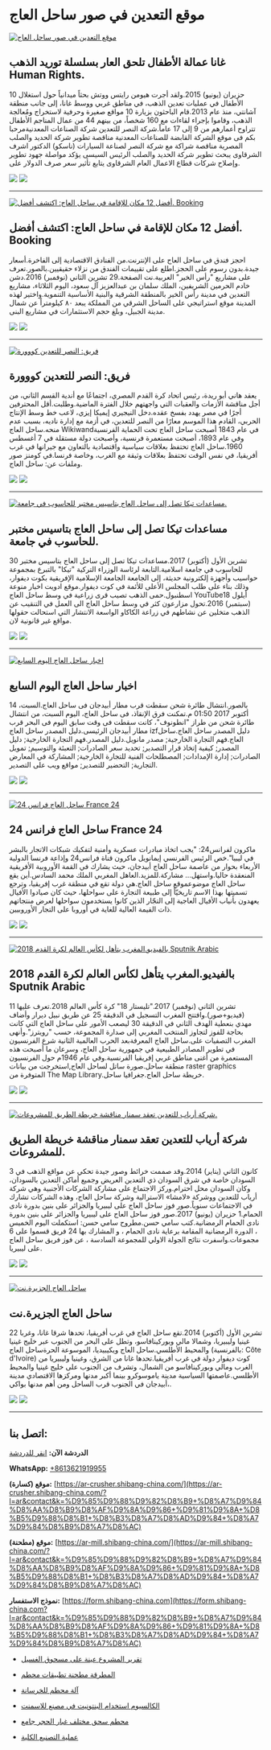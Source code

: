# موقع التعدين في صور ساحل العاج

<a href="https://swt.shibang-china.com/?l=ar&img&k=%D9%85%D9%88%D9%82%D8%B9+%D8%A7%D9%84%D8%AA%D8%B9%D8%AF%D9%8A%D9%86+%D9%81%D9%8A+%D8%B5%D9%88%D8%B1+%D8%B3%D8%A7%D8%AD%D9%84+%D8%A7%D9%84%D8%B9%D8%A7%D8%AC" target="_blank">![موقع التعدين في صور ساحل العاج](http://static.shibang-china.com/all-800x300/187.jpg)</a>

## غانا عمالة الأطفال تلحق العار بسلسلة توريد الذهب Human Rights.
10 حزيران (يونيو) 2015.ولقد أجرت هيومن رايتس ووتش بحثاً ميدانياً حول استغلال الأطفال في عمليات تعدين الذهب، في مناطق غربي ووسط غانا، إلى جانب منطقة آشانتي، منذ عام 2013.قام الباحثون بزيارة 10 مواقع صغيرة وحرفية لاستخراج ومُعالجة الذهب، وقاموا بإجراء لقاءات مع 160 شخصاً، من بينهم 44 من عمال المناجم الأطفال تتراوح أعمارهم من 9 إلى 17 عاماً.شركة النصر للتعدين شركة الصناعات المعدنيةمرحبا بكم فى موقع الشركة القابضة للصناعات المعدنية مناقصة تطوير شركة الحديد والصلب المصرية مناقصة شراكة مع شركة النصر لصناعة السيارات (ناسكو) الدكتور اشرف الشرقاوى يبحث تطوير شركة الحديد والصلب الرئيس السيسى يؤكد مواصلة جهود تطوير وإصلاح شركات قطاع الاعمال العام الشرقاوى يتابع تأثير سعر صرف الدولار على.


<a href="https://whatsapp.shibangsoft.com/WhatsApp.php" target="_blank" title="WhatsApp">![](http://static.shibang-china.com/icon/whatsapp.png)</a> <a href="https://swt.shibang-china.com/?l=ar&icon&k=%D9%85%D9%88%D9%82%D8%B9+%D8%A7%D9%84%D8%AA%D8%B9%D8%AF%D9%8A%D9%86+%D9%81%D9%8A+%D8%B5%D9%88%D8%B1+%D8%B3%D8%A7%D8%AD%D9%84+%D8%A7%D9%84%D8%B9%D8%A7%D8%AC" target="_blank">![](http://static.shibang-china.com/icon/chat-ar.png)</a>

---

<a href="https://swt.shibang-china.com/?l=ar&img&k=%D9%85%D9%88%D9%82%D8%B9+%D8%A7%D9%84%D8%AA%D8%B9%D8%AF%D9%8A%D9%86+%D9%81%D9%8A+%D8%B5%D9%88%D8%B1+%D8%B3%D8%A7%D8%AD%D9%84+%D8%A7%D9%84%D8%B9%D8%A7%D8%AC" target="_blank">![أفضل 12 مكان للإقامة في ساحل العاج: اكتشف أفضل. Booking](http://static.shibang-china.com/all-800x300/516.jpg)</a>

## أفضل 12 مكان للإقامة في ساحل العاج: اكتشف أفضل. Booking
احجز فندق في ساحل العاج على الإنترنت.من الفنادق الاقتصادية إلى الفاخرة.أسعار جيدة.بدون رسوم على الحجز.اطلع على تقييمات الفندق من نزلاء حقيقيين.بالصور.تعرف على مشاريع &quot;رأس الخير&quot; العربية.نت الصفحة.29 تشرين الثاني (نوفمبر) 2016.دشن خادم الحرمين الشريفين، الملك سلمان بن عبدالعزيز آل سعود، اليوم الثلاثاء، مشاريع التعدين في مدينة رأس الخير بالمنطقة الشرقية والبنية الأساسية التنموية.واختير لهذه المدينة موقع استراتيجي على الساحل الشرقي من المملكة يبعد ٨٠ كيلومتراً عن شمال مدينة الجبيل، وبلغ حجم الاستثمارات في مشاريع البنى.


<a href="https://whatsapp.shibangsoft.com/WhatsApp.php" target="_blank" title="WhatsApp">![](http://static.shibang-china.com/icon/whatsapp.png)</a> <a href="https://swt.shibang-china.com/?l=ar&icon&k=%D9%85%D9%88%D9%82%D8%B9+%D8%A7%D9%84%D8%AA%D8%B9%D8%AF%D9%8A%D9%86+%D9%81%D9%8A+%D8%B5%D9%88%D8%B1+%D8%B3%D8%A7%D8%AD%D9%84+%D8%A7%D9%84%D8%B9%D8%A7%D8%AC" target="_blank">![](http://static.shibang-china.com/icon/chat-ar.png)</a>

---

<a href="https://swt.shibang-china.com/?l=ar&img&k=%D9%85%D9%88%D9%82%D8%B9+%D8%A7%D9%84%D8%AA%D8%B9%D8%AF%D9%8A%D9%86+%D9%81%D9%8A+%D8%B5%D9%88%D8%B1+%D8%B3%D8%A7%D8%AD%D9%84+%D8%A7%D9%84%D8%B9%D8%A7%D8%AC" target="_blank">![فريق: النصر للتعدين كووورة](http://static.shibang-china.com/all-800x300/251.jpg)</a>

## فريق: النصر للتعدين كووورة
يعقد هاني أبو ريدة، رئيس اتحاد كرة القدم المصري، اجتماعًا مع أندية القسم الثاني، من أجل مناقشة الأزمات والعقبات التي واجهتهم خلال الفترة الماضية.وطلبت.أقل المحترفين أجرًا في مصر يهدد بفسخ عقده.دخل النيجيري إيميكا إيزي، لاعب خط وسط الإنتاج الحربي، القادم هذا الموسم معارًا من النصر للتعدين، في أزمة مع إدارة ناديه، بسبب عدم منحه.ساحل العاج Wikiwandفي عام 1843 أصبحت ساحل العاج تحت الحماية الفرنسية وفي عام 1893، أصبحت مستعمرة فرنسية، وأصبحت دولة مستقلة في 7 أغسطس 1960.ساحل العاج تحتفظ بعلاقات سياسية واقتصادية بالتعاون مع جيرانها في غرب أفريقيا، في نفس الوقت تحتفظ بعلاقات وثيقة مع الغرب، وخاصة فرنسا.في كومنز صور وملفات عن: ساحل العاج.


<a href="https://whatsapp.shibangsoft.com/WhatsApp.php" target="_blank" title="WhatsApp">![](http://static.shibang-china.com/icon/whatsapp.png)</a> <a href="https://swt.shibang-china.com/?l=ar&icon&k=%D9%85%D9%88%D9%82%D8%B9+%D8%A7%D9%84%D8%AA%D8%B9%D8%AF%D9%8A%D9%86+%D9%81%D9%8A+%D8%B5%D9%88%D8%B1+%D8%B3%D8%A7%D8%AD%D9%84+%D8%A7%D9%84%D8%B9%D8%A7%D8%AC" target="_blank">![](http://static.shibang-china.com/icon/chat-ar.png)</a>

---

<a href="https://swt.shibang-china.com/?l=ar&img&k=%D9%85%D9%88%D9%82%D8%B9+%D8%A7%D9%84%D8%AA%D8%B9%D8%AF%D9%8A%D9%86+%D9%81%D9%8A+%D8%B5%D9%88%D8%B1+%D8%B3%D8%A7%D8%AD%D9%84+%D8%A7%D9%84%D8%B9%D8%A7%D8%AC" target="_blank">![مساعدات تيكا تصل إلى ساحل العاج بتاسيس مختبر للحاسوب في جامعة.](http://static.shibang-china.com/all-800x300/1224.jpg)</a>

## مساعدات تيكا تصل إلى ساحل العاج بتاسيس مختبر للحاسوب في جامعة.
30 تشرين الأول (أكتوبر) 2017.مساعدات تيكا تصل إلى ساحل العاج بتاسيس مختبر للحاسوب في جامعة اسلامية.التابعة لرئاسة الوزراء التركية &quot;تيكا&quot; بالتبرع بمجموعة حواسيب وأجهزة إلكترونية حديثة، إلى الجامعة الجامعة الإسلامية الإفريقية بكوت ديفوار، وذلك بناء على طلب المجلس الأعلى للأئمة في كوت ديفوار.موقع ادويت اخبار منوعة اسطنبول.حمى الذهب تصيب قرى زراعية في وسط ساحل العاج YouTube18 أيلول (سبتمبر) 2016.تحول مزارعون كثر في وسط ساحل العاج الى العمل في التنقيب عن الذهب متخلين عن نشاطهم في زراعة الكاكاو الواسعة الانتشار التي استحالت حقولها مواقع غير قانونية لان.


<a href="https://whatsapp.shibangsoft.com/WhatsApp.php" target="_blank" title="WhatsApp">![](http://static.shibang-china.com/icon/whatsapp.png)</a> <a href="https://swt.shibang-china.com/?l=ar&icon&k=%D9%85%D9%88%D9%82%D8%B9+%D8%A7%D9%84%D8%AA%D8%B9%D8%AF%D9%8A%D9%86+%D9%81%D9%8A+%D8%B5%D9%88%D8%B1+%D8%B3%D8%A7%D8%AD%D9%84+%D8%A7%D9%84%D8%B9%D8%A7%D8%AC" target="_blank">![](http://static.shibang-china.com/icon/chat-ar.png)</a>

---

<a href="https://swt.shibang-china.com/?l=ar&img&k=%D9%85%D9%88%D9%82%D8%B9+%D8%A7%D9%84%D8%AA%D8%B9%D8%AF%D9%8A%D9%86+%D9%81%D9%8A+%D8%B5%D9%88%D8%B1+%D8%B3%D8%A7%D8%AD%D9%84+%D8%A7%D9%84%D8%B9%D8%A7%D8%AC" target="_blank">![اخبار ساحل العاج اليوم السابع](http://static.shibang-china.com/all-800x300/293.jpg)</a>

## اخبار ساحل العاج اليوم السابع
بالصور.انتشال طائرة شحن سقطت قرب مطار أبيدجان فى ساحل العاج.السبت، 14 أكتوبر 2017 01:50 م.تمكنت فرق الإنقاذ، فى ساحل العاج، اليوم السبت، من انتشال طائرة شحن من طراز &quot;انطونوف&quot;، كانت سقطت فى وقت سابق اليوم فى البحر قرب مطار أبيدجان الرئيسى.دليل المصدر ساحل العاج izfدليل المصدر ساحل العاج.ساحل العاج.فهم التجارة الخارجية; مصدر مانويل.دليل المصدر.فهم التجارة الخارجية; دليل المصدر; كيفية إتخاذ قرار التصدير; تحديد سعر الصادرات; التعبئة والتوسيم; تمويل الصادرات; إدارة الإمدادات; المصطلحات الفنية للتجارة الخارجية; المشاركة في المعارض التجارية; التحضير للتصدير; مواقع ويب على التصدير.


<a href="https://whatsapp.shibangsoft.com/WhatsApp.php" target="_blank" title="WhatsApp">![](http://static.shibang-china.com/icon/whatsapp.png)</a> <a href="https://swt.shibang-china.com/?l=ar&icon&k=%D9%85%D9%88%D9%82%D8%B9+%D8%A7%D9%84%D8%AA%D8%B9%D8%AF%D9%8A%D9%86+%D9%81%D9%8A+%D8%B5%D9%88%D8%B1+%D8%B3%D8%A7%D8%AD%D9%84+%D8%A7%D9%84%D8%B9%D8%A7%D8%AC" target="_blank">![](http://static.shibang-china.com/icon/chat-ar.png)</a>

---

<a href="https://swt.shibang-china.com/?l=ar&img&k=%D9%85%D9%88%D9%82%D8%B9+%D8%A7%D9%84%D8%AA%D8%B9%D8%AF%D9%8A%D9%86+%D9%81%D9%8A+%D8%B5%D9%88%D8%B1+%D8%B3%D8%A7%D8%AD%D9%84+%D8%A7%D9%84%D8%B9%D8%A7%D8%AC" target="_blank">![ساحل العاج فرانس 24 France 24](http://static.shibang-china.com/all-800x300/1067.jpg)</a>

## ساحل العاج فرانس 24 France 24
ماكرون لفرانس24: &quot;يجب اتخاذ مبادرات عسكرية وأمنية لتفكيك شبكات الاتجار بالبشر في ليبيا&quot;.خص الرئيس الفرنسي إيمانويل ماكرون قناة فرانس24 وإذاعة فرنسا الدولية الأربعاء بحوار من عاصمة ساحل العاج أبيدجان، حيث يشارك في القمة الأوروبية الأفريقية المنعقدة حاليا.واستهل… مشاركة.للمزيد.العاهل المغربي الملك محمد السادس.أين يقع ساحل العاج موضوعموقع ساحل العاج.هي دولة تقع في منطقة غرب إفريقيا، وترجع تسميتها بهذا الاسم تاريخيّاً إلى طبيعة التجارة على سواحلها، حيث كان صيادوا الأفيال يعهدون بأنياب الأفيال العاجية إلى التجّار الذين كانوا يستخدمون سواحلها لعرض منتجاتهم ذات القيمة العالية للغاية في أوروبا على التجار الأوروبيين.


<a href="https://whatsapp.shibangsoft.com/WhatsApp.php" target="_blank" title="WhatsApp">![](http://static.shibang-china.com/icon/whatsapp.png)</a> <a href="https://swt.shibang-china.com/?l=ar&icon&k=%D9%85%D9%88%D9%82%D8%B9+%D8%A7%D9%84%D8%AA%D8%B9%D8%AF%D9%8A%D9%86+%D9%81%D9%8A+%D8%B5%D9%88%D8%B1+%D8%B3%D8%A7%D8%AD%D9%84+%D8%A7%D9%84%D8%B9%D8%A7%D8%AC" target="_blank">![](http://static.shibang-china.com/icon/chat-ar.png)</a>

---

<a href="https://swt.shibang-china.com/?l=ar&img&k=%D9%85%D9%88%D9%82%D8%B9+%D8%A7%D9%84%D8%AA%D8%B9%D8%AF%D9%8A%D9%86+%D9%81%D9%8A+%D8%B5%D9%88%D8%B1+%D8%B3%D8%A7%D8%AD%D9%84+%D8%A7%D9%84%D8%B9%D8%A7%D8%AC" target="_blank">![بالفيديو.المغرب يتأهل لكأس العالم لكرة القدم 2018 Sputnik Arabic](http://static.shibang-china.com/all-800x300/369.jpg)</a>

## بالفيديو.المغرب يتأهل لكأس العالم لكرة القدم 2018 Sputnik Arabic
11 تشرين الثاني (نوفمبر) 2017.&quot;تليستار 18&quot; كرة كأس العالم 2018.تعرف عليها (فيديو+صور).وافتتح المغرب التسجيل في الدقيقة 25 عن طريق نبيل ديرار وأضاف مهدي بنعطية الهدف الثاني في الدقيقة 30 ليصعب الأمور على ساحل العاج التي كانت بحاجة للفوز لتجاوز المنتخب المغربي إلى صدارة المجموعة، حسب &quot;رويترز&quot;.وأنهى المغرب التصفيات على.ساحل العاج المعرفةبعد الحرب العالمية الثانية شرع الفرنسيون في تطوير المصادر الطبيعية في جمهورية ساحل العاج، وسرعان ما أصبحت هذه المستعمرة من أغنى مناطق غربي إفريقيا الفرنسية.وفي عام 1946م حول الفرنسيون منطقة ساحل.صورة ساتل لساحل العاج,استخرجت من بيانات raster graphics المتوفرة من The Map Library.خريطة ساحل العاج.جغرافيا ساحل.


<a href="https://whatsapp.shibangsoft.com/WhatsApp.php" target="_blank" title="WhatsApp">![](http://static.shibang-china.com/icon/whatsapp.png)</a> <a href="https://swt.shibang-china.com/?l=ar&icon&k=%D9%85%D9%88%D9%82%D8%B9+%D8%A7%D9%84%D8%AA%D8%B9%D8%AF%D9%8A%D9%86+%D9%81%D9%8A+%D8%B5%D9%88%D8%B1+%D8%B3%D8%A7%D8%AD%D9%84+%D8%A7%D9%84%D8%B9%D8%A7%D8%AC" target="_blank">![](http://static.shibang-china.com/icon/chat-ar.png)</a>

---

<a href="https://swt.shibang-china.com/?l=ar&img&k=%D9%85%D9%88%D9%82%D8%B9+%D8%A7%D9%84%D8%AA%D8%B9%D8%AF%D9%8A%D9%86+%D9%81%D9%8A+%D8%B5%D9%88%D8%B1+%D8%B3%D8%A7%D8%AD%D9%84+%D8%A7%D9%84%D8%B9%D8%A7%D8%AC" target="_blank">![شركة أرياب للتعدين تعقد سمنار مناقشة خريطة الطريق للمشروعات.](http://static.shibang-china.com/all-800x300/1520.jpg)</a>

## شركة أرياب للتعدين تعقد سمنار مناقشة خريطة الطريق للمشروعات.
3 كانون الثاني (يناير) 2014.وقد صممت خرائط وصور جيدة تحكي عن مواقع الذهب في السودان خاصة في شرق السودان ذي التعدين العريض وجميع أماكن التعدين بالسودان، وكان السودان محل احترام.وركز الاجتماع على مشاركة الشركات الأجنبية وهي شركة أرياب للتعدين ووشركة «لامشا» الاسترالية وشركة ساحل العاج، وهذه الشركات تشارك في الاجتماعات سنوياً.صور فوز ساحل العاج على ليبيريا والجزائر على بنين بدورة نادى الحمام.1 حزيران (يونيو) 2017.صور فوز ساحل العاج على ليبيريا والجزائر على بنين بدورة نادى الحمام الرمضانية.كتب سامي حسن.مطروح سامي حسن: استكملت اليوم الخميس ، الدورة الرمضانية المقامة برعاية نادى الحمام ، و المشارك بها 24 فريق قسموا على 6 مجموعات.واسفرت نتائج الجولة الاولي للمجموعة السادسة ، عن فوز فريق ساحل العاج على ليبيريا.


<a href="https://whatsapp.shibangsoft.com/WhatsApp.php" target="_blank" title="WhatsApp">![](http://static.shibang-china.com/icon/whatsapp.png)</a> <a href="https://swt.shibang-china.com/?l=ar&icon&k=%D9%85%D9%88%D9%82%D8%B9+%D8%A7%D9%84%D8%AA%D8%B9%D8%AF%D9%8A%D9%86+%D9%81%D9%8A+%D8%B5%D9%88%D8%B1+%D8%B3%D8%A7%D8%AD%D9%84+%D8%A7%D9%84%D8%B9%D8%A7%D8%AC" target="_blank">![](http://static.shibang-china.com/icon/chat-ar.png)</a>

---

<a href="https://swt.shibang-china.com/?l=ar&img&k=%D9%85%D9%88%D9%82%D8%B9+%D8%A7%D9%84%D8%AA%D8%B9%D8%AF%D9%8A%D9%86+%D9%81%D9%8A+%D8%B5%D9%88%D8%B1+%D8%B3%D8%A7%D8%AD%D9%84+%D8%A7%D9%84%D8%B9%D8%A7%D8%AC" target="_blank">![ساحل العاج الجزيرة.نت](http://static.shibang-china.com/all-800x300/1350.jpg)</a>

## ساحل العاج الجزيرة.نت
22 تشرين الأول (أكتوبر) 2014.تقع ساحل العاج في غرب أفريقيا، تحدها شرقا غانا، وغربا غينيا وليبيريا، وشمالا مالي وبوركينافاسو، وتطل على البحر من الجنوب عبر خليج غينيا والمحيط الأطلسي.ساحل العاج ويكيبيديا، الموسوعة الحرةساحل العاج (بالفرنسية: Côte d&#39;Ivoire) كوت ديفوار دولة في غرب أفريقيا.تحدها غانا من الشرق، وغينيا وليبيريا من الغرب ومالي وبوركينافاسو من الشمال، وتشرف من الجنوب على خليج غينيا والمحيط الأطلسي.عاصمتها السياسية مدينة ياموسوكرو بينما أكبر مدنها ومركزها الاقتصادي مدينة أبيدجان في الجنوب قرب الساحل ومن أهم مدنها بواكي،.


<a href="https://whatsapp.shibangsoft.com/WhatsApp.php" target="_blank" title="WhatsApp">![](http://static.shibang-china.com/icon/whatsapp.png)</a> <a href="https://swt.shibang-china.com/?l=ar&icon&k=%D9%85%D9%88%D9%82%D8%B9+%D8%A7%D9%84%D8%AA%D8%B9%D8%AF%D9%8A%D9%86+%D9%81%D9%8A+%D8%B5%D9%88%D8%B1+%D8%B3%D8%A7%D8%AD%D9%84+%D8%A7%D9%84%D8%B9%D8%A7%D8%AC" target="_blank">![](http://static.shibang-china.com/icon/chat-ar.png)</a>

---
## اتصل بنا:

**الدردشة الآن:** [انقر للدردشة](https://swt.shibang-china.com?l=ar&contact&k=%D9%85%D9%88%D9%82%D8%B9+%D8%A7%D9%84%D8%AA%D8%B9%D8%AF%D9%8A%D9%86+%D9%81%D9%8A+%D8%B5%D9%88%D8%B1+%D8%B3%D8%A7%D8%AD%D9%84+%D8%A7%D9%84%D8%B9%D8%A7%D8%AC)

**WhatsApp:**  [+8613621919955](https://whatsapp.shibangsoft.com/WhatsApp.php)

**موقع (كسارة):** [https://ar-crusher.shibang-china.com/](https://ar-crusher.shibang-china.com/?l=ar&contact&k=%D9%85%D9%88%D9%82%D8%B9+%D8%A7%D9%84%D8%AA%D8%B9%D8%AF%D9%8A%D9%86+%D9%81%D9%8A+%D8%B5%D9%88%D8%B1+%D8%B3%D8%A7%D8%AD%D9%84+%D8%A7%D9%84%D8%B9%D8%A7%D8%AC)

**موقع (مطحنة):** [https://ar-mill.shibang-china.com/](https://ar-mill.shibang-china.com/?l=ar&contact&k=%D9%85%D9%88%D9%82%D8%B9+%D8%A7%D9%84%D8%AA%D8%B9%D8%AF%D9%8A%D9%86+%D9%81%D9%8A+%D8%B5%D9%88%D8%B1+%D8%B3%D8%A7%D8%AD%D9%84+%D8%A7%D9%84%D8%B9%D8%A7%D8%AC)

**نموذج الاستفسار:** [https://form.shibang-china.com](https://form.shibang-china.com?l=ar&contact&k=%D9%85%D9%88%D9%82%D8%B9+%D8%A7%D9%84%D8%AA%D8%B9%D8%AF%D9%8A%D9%86+%D9%81%D9%8A+%D8%B5%D9%88%D8%B1+%D8%B3%D8%A7%D8%AD%D9%84+%D8%A7%D9%84%D8%B9%D8%A7%D8%AC)

* [تقرير المشروع عينة على مسحوق الغسيل](../28/%D8%AA%D9%82%D8%B1%D9%8A%D8%B1%20%D8%A7%D9%84%D9%85%D8%B4%D8%B1%D9%88%D8%B9%20%D8%B9%D9%8A%D9%86%D8%A9%20%D8%B9%D9%84%D9%89%20%D9%85%D8%B3%D8%AD%D9%88%D9%82%20%D8%A7%D9%84%D8%BA%D8%B3%D9%8A%D9%84.md)

* [المطرقة مطحنة تطبيقات محطم](../30/%D8%A7%D9%84%D9%85%D8%B7%D8%B1%D9%82%D8%A9%20%D9%85%D8%B7%D8%AD%D9%86%D8%A9%20%D8%AA%D8%B7%D8%A8%D9%8A%D9%82%D8%A7%D8%AA%20%D9%85%D8%AD%D8%B7%D9%85.md)

* [آلة محطم للخرسانة](../26/%D8%A2%D9%84%D8%A9%20%D9%85%D8%AD%D8%B7%D9%85%20%D9%84%D9%84%D8%AE%D8%B1%D8%B3%D8%A7%D9%86%D8%A9.md)

* [الكالسيوم استخدام البنتونيت في مصنع للاسمنت](../30/%D8%A7%D9%84%D9%83%D8%A7%D9%84%D8%B3%D9%8A%D9%88%D9%85%20%D8%A7%D8%B3%D8%AA%D8%AE%D8%AF%D8%A7%D9%85%20%D8%A7%D9%84%D8%A8%D9%86%D8%AA%D9%88%D9%86%D9%8A%D8%AA%20%D9%81%D9%8A%20%D9%85%D8%B5%D9%86%D8%B9%20%D9%84%D9%84%D8%A7%D8%B3%D9%85%D9%86%D8%AA.md)

* [محطم سحق مختلف غبار الحجر جامع](../29/%D9%85%D8%AD%D8%B7%D9%85%20%D8%B3%D8%AD%D9%82%20%D9%85%D8%AE%D8%AA%D9%84%D9%81%20%D8%BA%D8%A8%D8%A7%D8%B1%20%D8%A7%D9%84%D8%AD%D8%AC%D8%B1%20%D8%AC%D8%A7%D9%85%D8%B9.md)

* [عملية التصنيع الكلية](../29/%D8%B9%D9%85%D9%84%D9%8A%D8%A9%20%D8%A7%D9%84%D8%AA%D8%B5%D9%86%D9%8A%D8%B9%20%D8%A7%D9%84%D9%83%D9%84%D9%8A%D8%A9.md)
